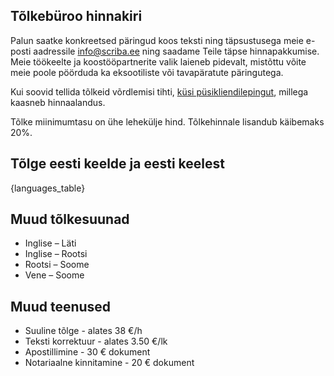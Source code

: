 ## Tõlkebüroo hinnakiri

Palun saatke konkreetsed päringud koos teksti ning täpsustusega meie
e-posti aadressile info@scriba.ee ning saadame Teile täpse
hinnapakkumise. Meie töökeelte ja koostööpartnerite valik laieneb
pidevalt, mistõttu võite meie poole pöörduda ka eksootiliste või
tavapäratute päringutega.

Kui soovid tellida tõlkeid võrdlemisi tihti, [küsi
püsikliendilepingut][kontakt], millega kaasneb hinnaalandus.

Tõlke miinimumtasu on ühe lehekülje hind. Tõlkehinnale lisandub
käibemaks 20%.

## Tõlge eesti keelde ja eesti keelest

{languages_table}

## Muud tõlkesuunad

- Inglise &ndash; Läti
- Inglise &ndash; Rootsi
- Rootsi &ndash; Soome
- Vene &ndash; Soome

## Muud teenused

- Suuline tõlge - alates 38 €/h
- Teksti korrektuur - alates 3.50 €/lk
- Apostillimine - 30 € dokument
- Notariaalne kinnitamine - 20 € dokument

[kontakt]: /kontakt
